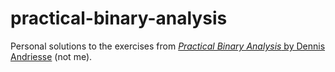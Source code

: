 # practical-binary-analysis
Personal solutions to the exercises from [*Practical Binary Analysis* by Dennis Andriesse](https://practicalbinaryanalysis.com) (not me).
